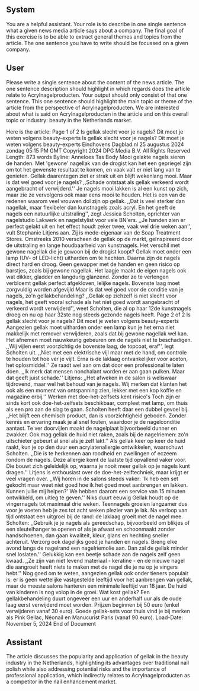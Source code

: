 ## System

You are a helpful assistant. Your role is to describe in one single sentence what a given news media article says about a company. The final goal of this exercise is to be able to extract general themes and topics from the article. The one sentence you have to write should be focussed on a given company.

## User


Please write a single sentence about the content of the news article. The one sentence description should highlight in which regards does the article relate to Acrylnagelproducten. Your output should only consist of that one sentence.
This one sentence should highlight the main topic or theme of the article from the perspective of Acrylnagelproducten. We are interested about what is said on Acrylnagelproducten in the article and on this overall topic or industry: beauty in the Netherlands market.

Here is the article: Page 1 of 2
Is gellak slecht voor je nagels? Dit moet je weten volgens beauty-experts
Is gellak slecht voor je nagels? Dit moet je weten volgens beauty-experts
Eindhovens Dagblad.nl
25 augustus 2024 zondag 05:15 PM GMT
Copyright 2024 DPG Media B.V. All Rights Reserved
Length: 873 words
Byline: Anneloes Tas
Body
Mooi gelakte nagels sieren de handen. Met 'gewone' nagellak van de drogist kan het een gepriegel zijn om tot het 
gewenste resultaat te komen, en vaak valt er niet lang van te genieten. Gellak daarentegen ziet er strak uit en blijft 
wekenlang mooi. Maar is dat wel goed voor je nagels? ,,Schade ontstaat als gellak verkeerd wordt aangebracht of 
verwijderd.''
Je nagels mooi lakken is al een kunst op zich, maar zie ze vervolgens ook maar eens mooi te houden.  Het is een 
van de redenen waarom veel vrouwen dol zijn op gellak.  ,,Dat is veel sterker dan nagellak, maar flexibeler dan 
kunstnagels zoals acryl. En het geeft de nagels een natuurlijke uitstraling'', zegt Jessica Scholten, oprichter van 
nagelstudio Lakwerk en nagelstylist voor vele BN'ers.
,,Je handen zien er perfect gelakt uit en het effect houdt zeker twee, vaak wel drie weken aan'', vult Stephanie 
Litjens aan. Zij is mede-eigenaar van de Soap Treatment Stores.
Omstreeks 2010 verscheen de gellak op de markt, geïnspireerd door de uitstraling en lange houdbaarheid van 
kunstnagels. Het verschil met gewone nagellak die je gewoon bij de drogist koopt? Gellak moet onder een lamp 
(UV- of LED-licht) uitharden om te hechten. Daarna zijn de nagels direct hard en droog. Geen gewapper met de 
handen en geen risico op barstjes, zoals bij gewone nagellak. Het laagje maakt de eigen nagels ook wat dikker, 
gladder en langdurig glanzend. Zonder ze te verlengen verbloemt gellak perfect afgekloven, lelijke nagels.
Bovenste laag moet zorgvuldig worden afgevijld
Maar is dat wel goed voor de conditie van je nagels, zo'n gellakbehandeling? ,,Gellak op zichzelf is niet slecht voor 
nagels, het geeft vooral schade als het niet goed wordt aangebracht of verkeerd wordt verwijderd'', weet Scholten, 
die al op haar 12de kunstnagels droeg en nu op haar 32ste nog steeds gezonde nagels heeft.
Page 2 of 2
Is gellak slecht voor je nagels? Dit moet je weten volgens beauty-experts
Aangezien gellak moet uitharden onder een lamp kun je het erna niet makkelijk met remover verwijderen, zoals dat 
bij gewone nagellak wel kan. Het afnemen moet nauwkeurig gebeuren om de nagels niet te beschadigen. ,,Wij 
vijlen eerst voorzichtig de bovenste laag, de topcoat, eraf'', legt Scholten uit. ,,Niet met een elektrische vijl maar met 
de hand, om controle te houden tot hoe ver je vijlt. Erna is de laklaag ontvankelijker voor aceton, het oplosmiddel.''
Ze raadt wel aan om dat door een professional te laten doen. ,,Ik merk dat mensen nonchalant worden er aan gaan 
pulken. Maar dat geeft juist schade.'' Litjens: ,,Het afweken in de salon is weliswaar tijdrovend, maar wel het 
behoud van je nagels. Wij merken dat klanten het ook als een moment van ontspanning zien, lekker met een kop 
koffie en magazine erbij.''
Werken met doe-het-zelfsets kent risico's
Toch zijn er sinds kort ook doe-het-zelfsets beschikbaar, compleet met lamp, om thuis als een pro aan de slag te 
gaan. Scholten heeft daar een dubbel gevoel bij. ,,Het blijft een chemisch product, dan is voorzichtigheid geboden. 
Zonder kennis en ervaring maak je al snel fouten, waardoor je de nagelconditie aantast. Te ver doorvijlen maakt 
de nagelplaat bijvoorbeeld dunner en zwakker. Ook mag gellak de huid niet raken, zoals bij de nagelriemen: zo'n 
uitschieter gebeurt al snel als je zelf lakt.''
Als gellak keer op keer de huid raakt, kun je op den duur een acrylatenallergie ontwikkelen, waarschuwt Scholten. 
,,Die is te herkennen aan roodheid en zwellingen of eczeem rondom de nagels. Deze allergie komt de laatste tijd 
opvallend vaker voor. Die bouwt zich geleidelijk op, waarna je nooit meer gellak op je nagels kunt dragen.''
Litjens is enthousiast over de doe-het-zelftechniek, maar krijgt er veel vragen over. ,,Wij horen in de salons steeds 
vaker: 'Ik heb een set gekocht maar weet niet goed hoe ik het goed moet aanbrengen en lakken. Kunnen jullie mij 
helpen?' We hebben daarom een service van 15 minuten ontwikkeld, om uitleg te geven.''
Niks duurt eeuwig
Gellak houdt op de vingernagels tot maximaal drie weken. Teennagels groeien langzamer dus voor je voeten heb je 
zes tot acht weken plezier van je lak. Na verloop van tijd ontstaat een uitgroei bij de rand: de laklaag groeit met de 
nagel mee. Scholten: ,,Gebruik je je nagels als gereedschap, bijvoorbeeld om blikjes of een sleutelhanger te 
openen of als je afwast en schoonmaakt zonder handschoenen, dan gaan kwaliteit, kleur, glans en hechting sneller 
achteruit. Verzorg ook dagelijks goed je handen en nagels. Breng elke avond langs de nagelrand een 
nagelriemolie aan. Dan zal de gellak minder snel loslaten.''
Gelukkig kan een beetje schade aan de nagels zelf geen kwaad. ,,Ze zijn van niet levend materiaal - keratine - en 
de nieuwe nagel die aangroeit heeft niets te maken met de nagel die je nu op je vingers hebt.''
Nog goed om te weten, aangezien gellak ook onder tieners populair is: er is geen wettelijke vastgestelde leeftijd 
voor het aanbrengen van gellak, maar de meeste salons hanteren een minimale leeftijd van 18 jaar. De huid van 
kinderen is nog volop in de groei.
Wat kost gellak?
Een gellakbehandeling duurt ongeveer een uur en anderhalf uur als de oude laag eerst verwijderd moet worden. 
Prijzen beginnen bij 50 euro (enkel verwijderen vanaf 30 euro). Goede gellak-sets voor thuis vind je bij merken als 
Pink Gellac, Néonail en Manucurist Paris (vanaf 90 euro).
Load-Date: November 5, 2024
End of Document
            

## Assistant

The article discusses the popularity and application of gellak in the beauty industry in the Netherlands, highlighting its advantages over traditional nail polish while also addressing potential risks and the importance of professional application, which indirectly relates to Acrylnagelproducten as a competitor in the nail enhancement market.

